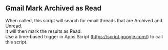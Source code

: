 ## Gmail Mark Archived as Read
When called, this script will search for email threads that are Archived and Unread.  
It will then mark the results as Read.  
Use a time-based trigger in Apps Script (https://script.google.com/) to call this script.  
